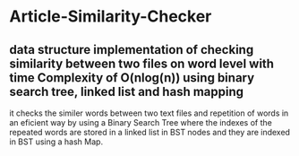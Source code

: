 # Article-Similarity-Checker
## data structure implementation of checking similarity between two files on word level with time Complexity of O(nlog(n)) using binary search tree, linked list and hash mapping

it checks the similer words between two text files and repetition of words in an eficient way by using a Binary Search Tree where the indexes of the repeated words are stored in a linked list in BST nodes and they are indexed in BST using a hash Map.
